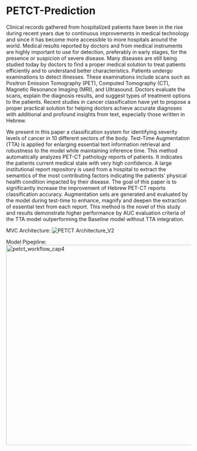 # PETCT-Prediction
Clinical records gathered from hospitalized patients have been in the rise during recent years due to continuous improvements in medical technology and since it has become more accessible to more hospitals around the world. Medical results reported by doctors and from medical instruments are highly important to use for detection, preferably in early stages, for the presence or suspicion of severe disease. Many diseases are still being studied today by doctors to find a proper medical solution to treat patients efficiently and to understand better characteristics. Patients undergo examinations to detect illnesses. These examinations include scans such as Positron Emission Tomography (PET), Computed Tomography (CT), Magnetic Resonance Imaging (MRI), and Ultrasound. Doctors evaluate the scans, explain the diagnosis results, and suggest types of treatment options to the patients. Recent studies in cancer classification have yet to propose a proper practical solution for helping doctors achieve accurate diagnoses with additional and profound insights from text, especially those written in Hebrew.

We present in this paper a classification system for identifying severity levels of cancer in 10 different sectors of the body. Test-Time Augmentation (TTA) is applied for enlarging essential text information retrieval and robustness to the model while maintaining inference time. This method automatically analyzes PET-CT pathology reports of patients. It indicates the patients current medical state with very high confidence. A large institutional report repository is used from a hospital to extract the semantics of the most contributing factors indicating the patients’ physical health condition impacted by their disease. The goal of this paper is to significantly increase the improvement of Hebrew PET-CT reports classification accuracy. Augmentation sets are generated and evaluated by the model during test-time to enhance, magnify and deepen the extraction of essential text from each report. This method is the novel of this study and results demonstrate higher performance by AUC evaluation criteria of the TTA model outperforming the Baseline model without TTA integration.

MVC Architecture:
![PETCT Architecture_V2](https://user-images.githubusercontent.com/44165771/212910153-6d7e5eb5-c8d3-4867-ab91-c94324461352.png)

Model Pipepline:
<img width="546" alt="petct_workflow_cap4" src="https://user-images.githubusercontent.com/44165771/212910375-9eb023ed-5a0c-4717-9e27-fdf75d547330.png">

